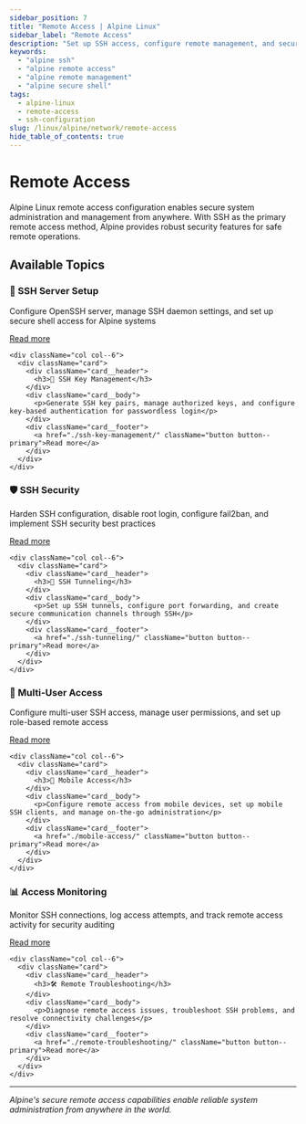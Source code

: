 ```yaml
---
sidebar_position: 7
title: "Remote Access | Alpine Linux"
sidebar_label: "Remote Access"
description: "Set up SSH access, configure remote management, and secure remote connections to Alpine Linux systems."
keywords:
  - "alpine ssh"
  - "alpine remote access"
  - "alpine remote management"
  - "alpine secure shell"
tags:
  - alpine-linux
  - remote-access
  - ssh-configuration
slug: /linux/alpine/network/remote-access
hide_table_of_contents: true
---
```


# Remote Access

Alpine Linux remote access configuration enables secure system administration and management from anywhere. With SSH as the primary remote access method, Alpine provides robust security features for safe remote operations.

## Available Topics

<div className="container">
  <div className="row">
    <div className="col col--6">
      <div className="card">
        <div className="card__header">
          <h3>🔐 SSH Server Setup</h3>
        </div>
        <div className="card__body">
          <p>Configure OpenSSH server, manage SSH daemon settings, and set up secure shell access for Alpine systems</p>
        </div>
        <div className="card__footer">
          <a href="./ssh-server-setup/" className="button button--primary">Read more</a>
        </div>
      </div>
    </div>
    
    <div className="col col--6">
      <div className="card">
        <div className="card__header">
          <h3>🔑 SSH Key Management</h3>
        </div>
        <div className="card__body">
          <p>Generate SSH key pairs, manage authorized keys, and configure key-based authentication for passwordless login</p>
        </div>
        <div className="card__footer">
          <a href="./ssh-key-management/" className="button button--primary">Read more</a>
        </div>
      </div>
    </div>
  </div>

  <div className="row">
    <div className="col col--6">
      <div className="card">
        <div className="card__header">
          <h3>🛡️ SSH Security</h3>
        </div>
        <div className="card__body">
          <p>Harden SSH configuration, disable root login, configure fail2ban, and implement SSH security best practices</p>
        </div>
        <div className="card__footer">
          <a href="./ssh-security/" className="button button--primary">Read more</a>
        </div>
      </div>
    </div>
    
    <div className="col col--6">
      <div className="card">
        <div className="card__header">
          <h3>🔄 SSH Tunneling</h3>
        </div>
        <div className="card__body">
          <p>Set up SSH tunnels, configure port forwarding, and create secure communication channels through SSH</p>
        </div>
        <div className="card__footer">
          <a href="./ssh-tunneling/" className="button button--primary">Read more</a>
        </div>
      </div>
    </div>
  </div>

  <div className="row">
    <div className="col col--6">
      <div className="card">
        <div className="card__header">
          <h3>👥 Multi-User Access</h3>
        </div>
        <div className="card__body">
          <p>Configure multi-user SSH access, manage user permissions, and set up role-based remote access</p>
        </div>
        <div className="card__footer">
          <a href="./multi-user-access/" className="button button--primary">Read more</a>
        </div>
      </div>
    </div>
    
    <div className="col col--6">
      <div className="card">
        <div className="card__header">
          <h3>📱 Mobile Access</h3>
        </div>
        <div className="card__body">
          <p>Configure remote access from mobile devices, set up mobile SSH clients, and manage on-the-go administration</p>
        </div>
        <div className="card__footer">
          <a href="./mobile-access/" className="button button--primary">Read more</a>
        </div>
      </div>
    </div>
  </div>

  <div className="row">
    <div className="col col--6">
      <div className="card">
        <div className="card__header">
          <h3>📊 Access Monitoring</h3>
        </div>
        <div className="card__body">
          <p>Monitor SSH connections, log access attempts, and track remote access activity for security auditing</p>
        </div>
        <div className="card__footer">
          <a href="./access-monitoring/" className="button button--primary">Read more</a>
        </div>
      </div>
    </div>
    
    <div className="col col--6">
      <div className="card">
        <div className="card__header">
          <h3>🛠️ Remote Troubleshooting</h3>
        </div>
        <div className="card__body">
          <p>Diagnose remote access issues, troubleshoot SSH problems, and resolve connectivity challenges</p>
        </div>
        <div className="card__footer">
          <a href="./remote-troubleshooting/" className="button button--primary">Read more</a>
        </div>
      </div>
    </div>
  </div>
</div>

---

*Alpine's secure remote access capabilities enable reliable system administration from anywhere in the world.*